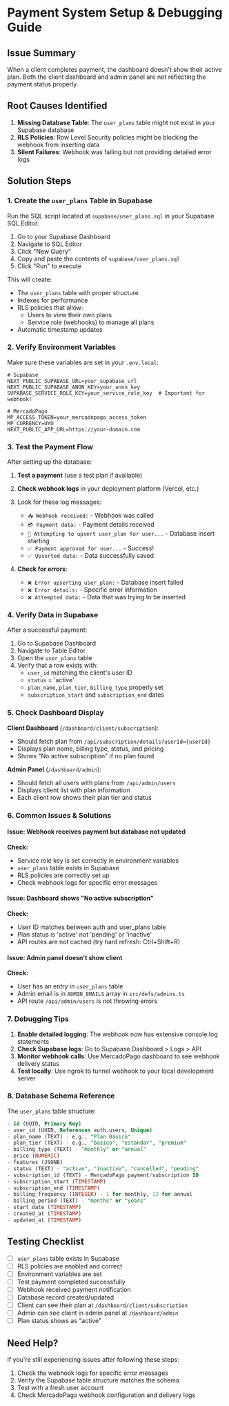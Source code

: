 # Payment System Setup & Debugging Guide

## Issue Summary
When a client completes payment, the dashboard doesn't show their active plan. Both the client dashboard and admin panel are not reflecting the payment status properly.

## Root Causes Identified

1. **Missing Database Table**: The `user_plans` table might not exist in your Supabase database
2. **RLS Policies**: Row Level Security policies might be blocking the webhook from inserting data
3. **Silent Failures**: Webhook was failing but not providing detailed error logs

## Solution Steps

### 1. Create the `user_plans` Table in Supabase

Run the SQL script located at `supabase/user_plans.sql` in your Supabase SQL Editor:

1. Go to your Supabase Dashboard
2. Navigate to SQL Editor
3. Click "New Query"
4. Copy and paste the contents of `supabase/user_plans.sql`
5. Click "Run" to execute

This will create:
- The `user_plans` table with proper structure
- Indexes for performance
- RLS policies that allow:
  - Users to view their own plans
  - Service role (webhooks) to manage all plans
- Automatic timestamp updates

### 2. Verify Environment Variables

Make sure these variables are set in your `.env.local`:

```env
# Supabase
NEXT_PUBLIC_SUPABASE_URL=your_supabase_url
NEXT_PUBLIC_SUPABASE_ANON_KEY=your_anon_key
SUPABASE_SERVICE_ROLE_KEY=your_service_role_key  # Important for webhook!

# MercadoPago
MP_ACCESS_TOKEN=your_mercadopago_access_token
MP_CURRENCY=UYU
NEXT_PUBLIC_APP_URL=https://your-domain.com
```

### 3. Test the Payment Flow

After setting up the database:

1. **Test a payment** (use a test plan if available)
2. **Check webhook logs** in your deployment platform (Vercel, etc.)
3. Look for these log messages:
   - `📥 Webhook received:` - Webhook was called
   - `💳 Payment data:` - Payment details received
   - `💾 Attempting to upsert user_plan for user...` - Database insert starting
   - `✅ Payment approved for user...` - Success!
   - `✅ Upserted data:` - Data successfully saved

4. **Check for errors**:
   - `❌ Error upserting user_plan:` - Database insert failed
   - `❌ Error details:` - Specific error information
   - `❌ Attempted data:` - Data that was trying to be inserted

### 4. Verify Data in Supabase

After a successful payment:

1. Go to Supabase Dashboard
2. Navigate to Table Editor
3. Open the `user_plans` table
4. Verify that a row exists with:
   - `user_id` matching the client's user ID
   - `status` = 'active'
   - `plan_name`, `plan_tier`, `billing_type` properly set
   - `subscription_start` and `subscription_end` dates

### 5. Check Dashboard Display

**Client Dashboard** (`/dashboard/client/subscription`):
- Should fetch plan from `/api/subscription/details?userId={userId}`
- Displays plan name, billing type, status, and pricing
- Shows "No active subscription" if no plan found

**Admin Panel** (`/dashboard/admin`):
- Should fetch all users with plans from `/api/admin/users`
- Displays client list with plan information
- Each client row shows their plan tier and status

### 6. Common Issues & Solutions

#### Issue: Webhook receives payment but database not updated
**Check:**
- Service role key is set correctly in environment variables
- `user_plans` table exists in Supabase
- RLS policies are correctly set up
- Check webhook logs for specific error messages

#### Issue: Dashboard shows "No active subscription"
**Check:**
- User ID matches between auth and user_plans table
- Plan status is 'active' not 'pending' or 'inactive'
- API routes are not cached (try hard refresh: Ctrl+Shift+R)

#### Issue: Admin panel doesn't show client
**Check:**
- User has an entry in `user_plans` table
- Admin email is in `ADMIN_EMAILS` array in `src/defs/admins.ts`
- API route `/api/admin/users` is not throwing errors

### 7. Debugging Tips

1. **Enable detailed logging**: The webhook now has extensive console.log statements
2. **Check Supabase logs**: Go to Supabase Dashboard > Logs > API
3. **Monitor webhook calls**: Use MercadoPago dashboard to see webhook delivery status
4. **Test locally**: Use ngrok to tunnel webhook to your local development server

### 8. Database Schema Reference

The `user_plans` table structure:

```sql
- id (UUID, Primary Key)
- user_id (UUID, References auth.users, Unique)
- plan_name (TEXT) - e.g., "Plan Básico"
- plan_tier (TEXT) - e.g., "basico", "estandar", "premium"
- billing_type (TEXT) - "monthly" or "annual"
- price (NUMERIC)
- features (JSONB)
- status (TEXT) - "active", "inactive", "cancelled", "pending"
- subscription_id (TEXT) - MercadoPago payment/subscription ID
- subscription_start (TIMESTAMP)
- subscription_end (TIMESTAMP)
- billing_frequency (INTEGER) - 1 for monthly, 12 for annual
- billing_period (TEXT) - "months" or "years"
- start_date (TIMESTAMP)
- created_at (TIMESTAMP)
- updated_at (TIMESTAMP)
```

## Testing Checklist

- [ ] `user_plans` table exists in Supabase
- [ ] RLS policies are enabled and correct
- [ ] Environment variables are set
- [ ] Test payment completed successfully
- [ ] Webhook received payment notification
- [ ] Database record created/updated
- [ ] Client can see their plan at `/dashboard/client/subscription`
- [ ] Admin can see client in admin panel at `/dashboard/admin`
- [ ] Plan status shows as "active"

## Need Help?

If you're still experiencing issues after following these steps:

1. Check the webhook logs for specific error messages
2. Verify the Supabase table structure matches the schema
3. Test with a fresh user account
4. Check MercadoPago webhook configuration and delivery logs
